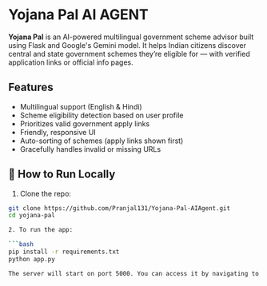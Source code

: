# Yojana Pal AI AGENT

**Yojana Pal** is an AI-powered multilingual government scheme advisor built using Flask and Google's Gemini model. It helps Indian citizens discover central and state government schemes they’re eligible for — with verified application links or official info pages.

## Features

- Multilingual support (English & Hindi)
- Scheme eligibility detection based on user profile
- Prioritizes valid government apply links
- Friendly, responsive UI
- Auto-sorting of schemes (apply links shown first)
- Gracefully handles invalid or missing URLs


## 🚀 How to Run Locally

1. Clone the repo:

```bash
git clone https://github.com/Pranjal131/Yojana-Pal-AIAgent.git
cd yojana-pal

2. To run the app:

```bash
pip install -r requirements.txt
python app.py

The server will start on port 5000. You can access it by navigating to http://localhost:5000/ in your web browser.


